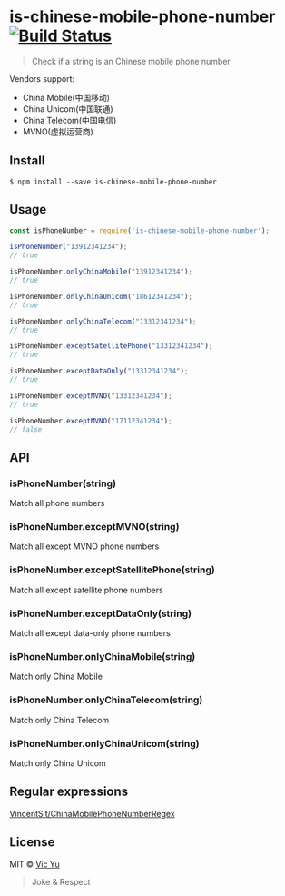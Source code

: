 # is-chinese-mobile-phone-number [![Build Status](https://travis-ci.org/Vic020/is-chinese-mobile-phone-number.svg?branch=master)](https://travis-ci.org/Vic020/is-chinese-mobile-phone-number)

> Check if a string is an Chinese mobile phone number

Vendors support:
- China Mobile(中国移动)
- China Unicom(中国联通)
- China Telecom(中国电信)
- MVNO(虚拟运营商)

## Install

```
$ npm install --save is-chinese-mobile-phone-number
```


## Usage

```js
const isPhoneNumber = require('is-chinese-mobile-phone-number');

isPhoneNumber("13912341234");
// true

isPhoneNumber.onlyChinaMobile("13912341234");
// true

isPhoneNumber.onlyChinaUnicom("18612341234");
// true

isPhoneNumber.onlyChinaTelecom("13312341234");
// true

isPhoneNumber.exceptSatellitePhone("13312341234");
// true

isPhoneNumber.exceptDataOnly("13312341234");
// true

isPhoneNumber.exceptMVNO("13312341234");
// true

isPhoneNumber.exceptMVNO("17112341234");
// false
```

## API
### isPhoneNumber(string)
Match all phone numbers

### isPhoneNumber.exceptMVNO(string)
Match all except MVNO phone numbers

### isPhoneNumber.exceptSatellitePhone(string)
Match all except satellite phone numbers

### isPhoneNumber.exceptDataOnly(string)
Match all except data-only phone numbers

### isPhoneNumber.onlyChinaMobile(string)
Match only China Mobile

### isPhoneNumber.onlyChinaTelecom(string)
Match only China Telecom

### isPhoneNumber.onlyChinaUnicom(string)
Match only China Unicom

## Regular expressions
[VincentSit/ChinaMobilePhoneNumberRegex](https://github.com/VincentSit/ChinaMobilePhoneNumberRegex)

## License

MIT © [Vic Yu](https://vicyu.com)

> Joke & Respect
